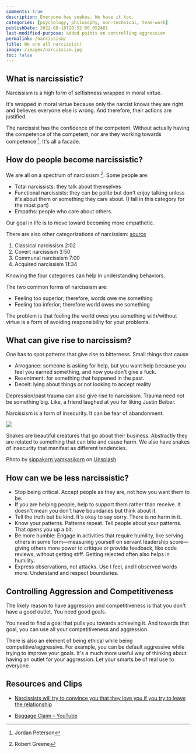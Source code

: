 ```yaml
---
comments: true
description: Everyone has snakes. We have it too. 
categories: [psychology, philosophy, non-technical, team-work]
publishDate: 2022-08-18T20:52:08.052481
last-modified-purpose: added points on controlling aggression
permalink: /narcissism/
title: We are all narcissist!
image: /images/narcissism.jpg
toc: false
---
```

  
## What is narcissistic?

Narcissism is a high form of selfishness wrapped in moral virtue.

It's wrapped in moral virtue because only the narcist knows they are right and believes everyone else is wrong. And therefore, their actions are justified.

The narcissist has the confidence of the competent. Without actually having the competence of the competent, nor are they working towards competence [^2]. It's all a facade.

## How do people become narcissistic?

We are all on a spectrum of narcissism [^1]. Some people are:

- Total narcissists: they talk about themselves
- Functional narcissists: they can be polite but don't enjoy talking unless it's about them or something they care about. (I fall in this category for the most part)
- Empaths: people who care about others.

Our goal in life is to move toward becoming more empathetic.

There are also other categorizations of narcissism: [source](https://www.youtube.com/watch?v=_uJs0iGQN0M)

1. Classical narcissism 2:02
2. Covert narcissism 3:50
3. Communal narcissism 7:00
4. Acquired narcissism 11:34

Knowing the four categories can help in understanding behaviors.

The two common forms of narcissism are:

- Feeling too superior; therefore, words owe me something
- Feeling too inferior; therefore world owes me something

The problem is that feeling the world owes you something with/without virtue is a form of avoiding responsibility for your problems.

## What can give rise to narcissism?

One has to spot patterns that give rise to bitterness. Small things that cause

- Arrogance: someone is asking for help, but you want help because you feel you earned something, and now you don't give a fuck.
- Resentment: for something that happened in the past.
- Deceit: lying about things or not looking to accept reality

Depression/past trauma can also give rise to narcissism. Trauma need not be something big. Like, a friend laughed at you for liking Justin Beiber.

Narcissism is a form of insecurity. It can be fear of abandonment.

![](/images/narcissism.jpg)

Snakes are beautiful creatures that go about their business. Abstractly they are related to something that can bite and cause harm. We also have snakes of insecurity that manifest as different tendencies.

Photo by <a href="https://unsplash.com/@sippakorn?utm_source=unsplash&utm_medium=referral&utm_content=creditCopyText">sippakorn yamkasikorn</a> on <a href="https://unsplash.com/photos/YrUvoXDQuW0?utm_source=unsplash&utm_medium=referral&utm_content=creditCopyText">Unsplash</a>


## How can we be less narcissistic?

- Stop being critical. Accept people as they are, not how you want them to be.
- If you are helping people, help to support them rather than receive. It doesn't mean you don't have boundaries but think about it.
- Tell the truth but be kind. It's okay to say sorry. There is no harm in it.
- Know your patterns. Patterns repeat. Tell people about your patterns. That opens you up a bit.
- Be more humble: Engage in activities that require humility, like serving others in some form—measuring yourself on servant leadership score—giving others more power to critique or provide feedback, like code reviews, without getting stiff. Getting rejected often also helps in humility.
- Express observations, not attacks. Use I feel, and I observed words more. Understand and respect boundaries.

## Controlling Aggression and Competitiveness

The likely reason to have aggression and competitiveness is that you don't have a good outlet. You need good goals.

You need to find a goal that pulls you towards achieving it. And towards that goal, you can use all your competitiveness and aggression.

There is also an element of being ethical while being competitive/aggressive. For example, you can be default aggressive while trying to improve your goals. It's a much more useful way of thinking about having an outlet for your aggression. Let your smarts be of real use to everyone.

## Resources and Clips

- [Narcissists will try to convince you that they love you if you try to leave the relationship](https://www.instagram.com/reel/CkWTAfwjK7V/?igshid=MDJmNzVkMjY%3D)

- [Baggage Claim - YouTube](https://www.youtube.com/c/BaggageClaim?app=desktop)

[^1]: Robert Greene
[^2]: Jordan Peterson
